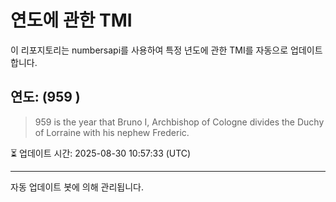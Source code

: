 
# 연도에 관한 TMI

이 리포지토리는 numbersapi를 사용하여 특정 년도에 관한 TMI를 자동으로 업데이트합니다.

## 연도: (959 )
> 959 is the year that Bruno I, Archbishop of Cologne divides the Duchy of Lorraine with his nephew Frederic.

⏳ 업데이트 시간: 2025-08-30 10:57:33 (UTC)

---
자동 업데이트 봇에 의해 관리됩니다.
